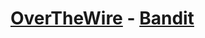 # [OverTheWire](http://overthewire.org/wargames/) - [Bandit](http://overthewire.org/wargames/bandit/)
